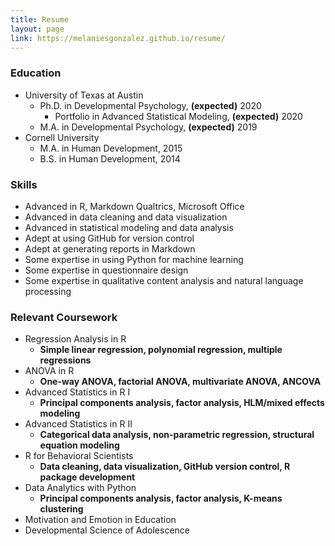 ```yaml
---
title: Resume
layout: page
link: https://melaniesgonzalez.github.io/resume/
---
```


### Education

* University of Texas at Austin
  * Ph.D. in Developmental Psychology, **(expected)** 2020
    * Portfolio in Advanced Statistical Modeling, **(expected)** 2020
  * M.A. in Developmental Psychology, **(expected)** 2019
* Cornell University
  * M.A. in Human Development, 2015
  * B.S. in Human Development, 2014

### Skills
* Advanced in R, Markdown Qualtrics, Microsoft Office
* Advanced in data cleaning and data visualization
* Advanced in statistical modeling and data analysis
* Adept at using GitHub for version control
* Adept at generating reports in Markdown
* Some expertise in using Python for machine learning
* Some expertise in questionnaire design
* Some expertise in qualitative content analysis and natural language processing

### Relevant Coursework
* Regression Analysis in R 
  * **Simple linear regression, polynomial regression, multiple regressions**
* ANOVA in R 
  * **One-way ANOVA, factorial ANOVA, multivariate ANOVA, ANCOVA**
* Advanced Statistics in R I 
  * **Principal components analysis, factor analysis, HLM/mixed effects modeling**
* Advanced Statistics in R II 
  * **Categorical data analysis, non-parametric regression, structural equation modeling**
* R for Behavioral Scientists 
  * **Data cleaning, data visualization, GitHub version control, R package development**
* Data Analytics with Python 
  * **Principal components analysis, factor analysis, K-means clustering**
* Motivation and Emotion in Education
* Developmental Science of Adolescence
